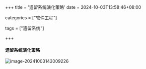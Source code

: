 +++
title = '遗留系统演化策略'
date = 2024-10-03T13:58:46+08:00

categories = ["软件工程"]

tags = ["遗留系统"]

+++



#### 遗留系统演化策略



![image-20241003143009226](https://filestore.lifepoem.fun/know/202410031430277.png)
